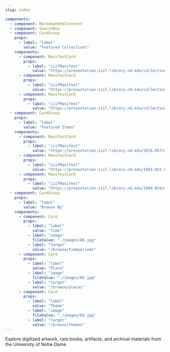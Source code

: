 ```yaml
---
slug: index

components:
  - component: MarkdownHtmlContent
  - component: SearchBox
  - component: CardGroup
    props:
      - label: "label"
        value: "Featured Collections"
    components:
      - component: ManifestCard
        props:
          - label: "iiifManifest"
            value: "https://presentation-iiif.library.nd.edu/collection/le-rossignol"
      - component: ManifestCard
        props:
          - label: "iiifManifest"
            value: "https://presentation-iiif.library.nd.edu/collection/theophilus"
      - component: ManifestCard
        props:
          - label: "iiifManifest"
            value: "https://presentation-iiif.library.nd.edu/collection/dante"
  - component: CardGroup
    props:
      - label: "label"
        value: "Featured Items"
    components:
      - component: ManifestCard
        props:
          - label: "iiifManifest"
            value: "https://presentation-iiif.library.nd.edu/1976.057/manifest"
      - component: ManifestCard
        props:
          - label: "iiifManifest"
            value: "https://presentation-iiif.library.nd.edu/1983.053.002/manifest"
      - component: ManifestCard
        props:
          - label: "iiifManifest"
            value: "https://presentation-iiif.library.nd.edu/1999.024/manifest"
  - component: CardGroup
    props:
      - label: "label"
        value: "Browse By"
    components:
      - component: Card
        props:
          - label: "label"
            value: "Time"
          - label: "image"
            fileValue: "./images/06.jpg"
          - label: "target"
            value: "/browse/timeperiods"
      - component: Card
        props:
          - label: "label"
            value: "Place"
          - label: "image"
            fileValue: "./images/05.jpg"
          - label: "target"
            value: "/browse/places"
      - component: Card
        props:
          - label: "label"
            value: "Theme"
          - label: "image"
            fileValue: "./images/04.jpg"
          - label: "target"
            value: "/browse/themes"
---
```


Explore digitized artwork, rare books, artifacts, and archival materials from the University of Notre Dame.
